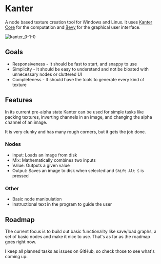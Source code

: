 # Kanter
A node based texture creation tool for Windows and Linux. It uses [Kanter Core](https://github.com/lukors/kanter_core) for the computation and [Bevy](https://github.com/bevyengine/bevy) for the graphical user interface.

![kanter_0-1-0](https://user-images.githubusercontent.com/1719884/115570710-a32c2f80-a2be-11eb-947d-c66a1d3550c7.png)

## Goals
- Responsiveness - It should be fast to start, and snappy to use
- Simplicity - It should be easy to understand and not be bloated with unnecessary nodes or cluttered UI
- Completeness - It should have the tools to generate every kind of texture

## Features
In its current pre-alpha state Kanter can be used for simple tasks like packing textures, inverting channels in an image, and changing the alpha channel of an image.

It is very clunky and has many rough corners, but it gets the job done.

### Nodes
- Input: Loads an image from disk
- Mix: Mathematically combines two inputs
- Value: Outputs a given value
- Output: Saves an image to disk when selected and `Shift Alt S` is pressed

### Other
- Basic node manipulation
- Instructional text in the program to guide the user

## Roadmap
The current focus is to build out basic functionality like save/load graphs, a set of basic nodes and make it nice to use. That's as far as the roadmap goes right now.

I keep all planned tasks as issues on GitHub, so check those to see what's coming up.
